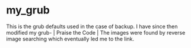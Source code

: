 # my_grub
This is the grub defaults used in the case of backup. 
I have since then modified my grub- | Praise the Code |
The images were found by reverse image searching which eventually led me to the link.
